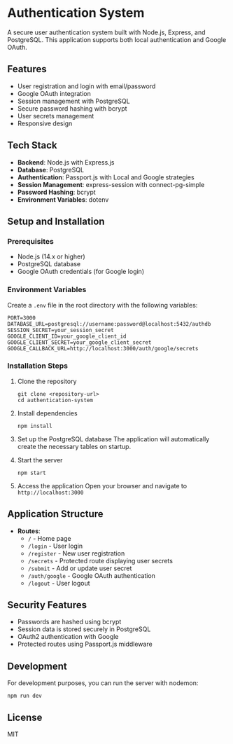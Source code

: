 # Authentication System

A secure user authentication system built with Node.js, Express, and PostgreSQL. This application supports both local authentication and Google OAuth.

## Features

- User registration and login with email/password
- Google OAuth integration
- Session management with PostgreSQL
- Secure password hashing with bcrypt
- User secrets management
- Responsive design

## Tech Stack

- **Backend**: Node.js with Express.js
- **Database**: PostgreSQL
- **Authentication**: Passport.js with Local and Google strategies
- **Session Management**: express-session with connect-pg-simple
- **Password Hashing**: bcrypt
- **Environment Variables**: dotenv

## Setup and Installation

### Prerequisites

- Node.js (14.x or higher)
- PostgreSQL database
- Google OAuth credentials (for Google login)

### Environment Variables

Create a `.env` file in the root directory with the following variables:

```
PORT=3000
DATABASE_URL=postgresql://username:password@localhost:5432/authdb
SESSION_SECRET=your_session_secret
GOOGLE_CLIENT_ID=your_google_client_id
GOOGLE_CLIENT_SECRET=your_google_client_secret
GOOGLE_CALLBACK_URL=http://localhost:3000/auth/google/secrets
```

### Installation Steps

1. Clone the repository
   ```
   git clone <repository-url>
   cd authentication-system
   ```

2. Install dependencies
   ```
   npm install
   ```

3. Set up the PostgreSQL database
   The application will automatically create the necessary tables on startup.

4. Start the server
   ```
   npm start
   ```

5. Access the application
   Open your browser and navigate to `http://localhost:3000`

## Application Structure

- **Routes**:
  - `/` - Home page
  - `/login` - User login
  - `/register` - New user registration
  - `/secrets` - Protected route displaying user secrets
  - `/submit` - Add or update user secret
  - `/auth/google` - Google OAuth authentication
  - `/logout` - User logout

## Security Features

- Passwords are hashed using bcrypt
- Session data is stored securely in PostgreSQL
- OAuth2 authentication with Google
- Protected routes using Passport.js middleware

## Development

For development purposes, you can run the server with nodemon:
```
npm run dev
```

## License

MIT 